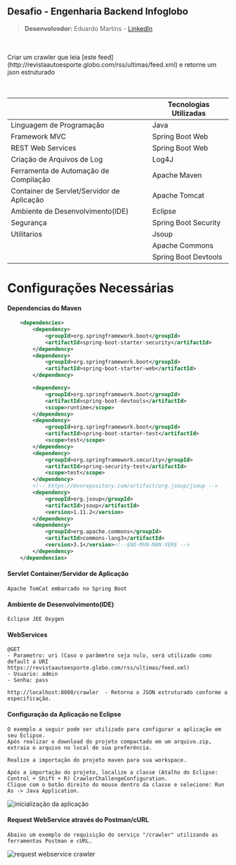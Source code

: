 
## Desafio - Engenharia Backend Infoglobo
> **Desenvolvedor:** Eduardo Martins - [LinkedIn
](https://www.linkedin.com/in/eduardo-martins-849534110/)

<br>
<br>
Criar um crawler que leia [este feed](http://revistaautoesporte.globo.com/rss/ultimas/feed.xml) e retorne um json estruturado
<br>
<br>
<br>

|| Tecnologias Utilizadas|
|--|--|
| Linguagem de Programação| Java |
| Framework MVC| Spring Boot Web |
| REST Web Services| Spring Boot Web |
| Criação de Arquivos de Log| Log4J|
| Ferramenta de Automação de Compilação| Apache Maven|
| Container de Servlet/Servidor de Aplicação| Apache Tomcat |
| Ambiente de Desenvolvimento(IDE)| Eclipse |
| Segurança| Spring Boot Security |
| Utilitarios| Jsoup |
| | Apache Commons |
| | Spring Boot Devtools |

# Configurações Necessárias
#### Dependencias do Maven

```xml 
	<dependencies>
		<dependency>
			<groupId>org.springframework.boot</groupId>
			<artifactId>spring-boot-starter-security</artifactId>
		</dependency>
		<dependency>
			<groupId>org.springframework.boot</groupId>
			<artifactId>spring-boot-starter-web</artifactId>
		</dependency>

		<dependency>
			<groupId>org.springframework.boot</groupId>
			<artifactId>spring-boot-devtools</artifactId>
			<scope>runtime</scope>
		</dependency>
		<dependency>
			<groupId>org.springframework.boot</groupId>
			<artifactId>spring-boot-starter-test</artifactId>
			<scope>test</scope>
		</dependency>
		<dependency>
			<groupId>org.springframework.security</groupId>
			<artifactId>spring-security-test</artifactId>
			<scope>test</scope>
		</dependency>
		<!-- https://mvnrepository.com/artifact/org.jsoup/jsoup -->
		<dependency>
			<groupId>org.jsoup</groupId>
			<artifactId>jsoup</artifactId>
			<version>1.11.2</version>
		</dependency>		
		<dependency>
			<groupId>org.apache.commons</groupId>
			<artifactId>commons-lang3</artifactId>
			<version>3.1</version><!--$NO-MVN-MAN-VER$ -->
		</dependency>
	</dependencies>
```
#### Servlet Container/Servidor de Aplicação

    Apache TomCat embarcado no Spring Boot

#### Ambiente de Desenvolvimento(IDE)

    Eclipse JEE Oxygen

#### WebServices

    @GET
    - Parametro: uri (Caso o parâmetro seja nulo, será utilizado como default a URI https://revistaautoesporte.globo.com/rss/ultimas/feed.xml)
    - Usuario: admin
    - Senha: pass
    
    http://localhost:8080/crawler  - Retorna o JSON estruturado conforme a especificação.

#### Configuração da Aplicação no Eclipse

    O exemplo a seguir pode ser utilizado para configurar a aplicação em seu Eclipse.
	Após realizar o download do projeto compactado em um arquivo.zip, 
    extraia o arquivo no local de sua preferência.
     
    Realize a importação do projeto maven para sua workspace.
    
    Após a importação do projeto, localize a classe (Atalho do Eclipse: Control + Shift + R) CrawlerChallengeConfiguration.
    Clique com o botão direito do mouse dentro da classe e selecione: Run As -> Java Application.

![inicialização da aplicação](https://uploaddeimagens.com.br/images/001/531/410/original/Crawler.png?1532653873)

#### Request WebService através do Postman/cURL

    Abaixo um exemplo de requisição do serviço "/crawler" utilizando as ferramentas Postman e cURL.
![request webservice crawler](https://uploaddeimagens.com.br/images/001/531/436/original/request.PNG?1532654417)